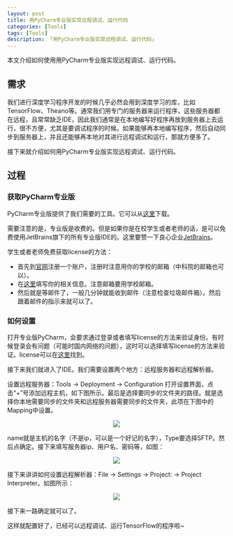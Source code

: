 ```yaml
---
layout: post  
title: 用PyCharm专业版实现远程调试、运行代码  
categories: [Tools]  
tags: [Tools]  
description: 「用PyCharm专业版实现远程调试、运行代码」   
---
```


本文介绍如何使用用PyCharm专业版实现远程调试、运行代码。

## 需求
我们进行深度学习程序开发的时候几乎必然会用到深度学习的库，比如TensorFlow、Theano等。通常我们用专门的服务器来运行程序，这些服务器都在远程，且常常缺乏IDE，因此我们通常是在本地编写好程序再放到服务器上去运行，很不方便，尤其是要调试程序的时候。如果能够再本地编写程序，然后自动同步到服务器上，并且还能够再本地对其进行远程调试和运行，那就方便多了。

接下来就介绍如何用PyCharm专业版实现远程调试、运行代码。

## 过程
### 获取PyCharm专业版
PyCharm专业版提供了我们需要的工具。它可以从[这里](https://www.jetbrains.com/pycharm/download/#section=windows)下载。

需要注意的是，专业版是收费的。但是如果你是在校学生或者老师的话，是可以免费使用JetBrains旗下的所有专业版IDE的。这里要赞一下良心企业[JetBrains](https://www.jetbrains.com/)。

学生或者老师免费获取license的方法：

- 首先到[官网](https://www.jetbrains.com/)注册一个账户，注册时注意用你的学校的邮箱（中科院的邮箱也可以）。
- 在[这里](https://www.jetbrains.com/shop/eform/students)填写你的相关信息。注意邮箱要用学校邮箱。
- 然后就是等邮件了，一般几分钟就能收到邮件（注意检查垃圾邮件箱）。然后跟着邮件的指示来就可以了。

### 如何设置
打开专业版PyCharm，会要求通过登录或者填写license的方法来验证身份。有时候登录会有问题（可能时国内网络的问题），这时可以选择填写license的方法来验证。license可以在[这里](https://account.jetbrains.com/licenses/assets)找到。

接下来我们就进入了IDE。我们需要设置两个地方：远程服务器和远程解析器。

设置远程服务器：Tools -> Deployment -> Configuration 打开设置界面，点击“+”号添加远程主机，如下图所示。最后是选择要同步的文件夹的路径。就是选择你本地需要同步的文件夹和远程服务器需要同步的文件夹，此项在下图中的Mapping中设置。
<center>
	<p><img src="https://raw.githubusercontent.com/xiangrongzeng/xiangrongzeng.github.io/master/_posts/graph/pyc-add-server-1.jpg" align="center"></p>
</center>
name就是主机的名字（不是ip，可以是一个好记的名字），Type要选择SFTP。然后点确定。接下来填写服务器ip、用户名、密码等，如图：
<center>
	<p><img src="https://raw.githubusercontent.com/xiangrongzeng/xiangrongzeng.github.io/master/_posts/graph/pyc-add-server-2.jpg" align="center"></p>
</center>

接下来讲讲如何设置远程解析器：File -> Settings -> Project: -> Project Interpreter。如图所示：
<center>
	<p><img src="https://raw.githubusercontent.com/xiangrongzeng/xiangrongzeng.github.io/master/_posts/graph/pyc-add-remote-interpreter.jpg" align="center"></p>
</center>
接下来一路确定就可以了。

这样就配置好了，已经可以远程调试、运行TensorFlow的程序啦~

